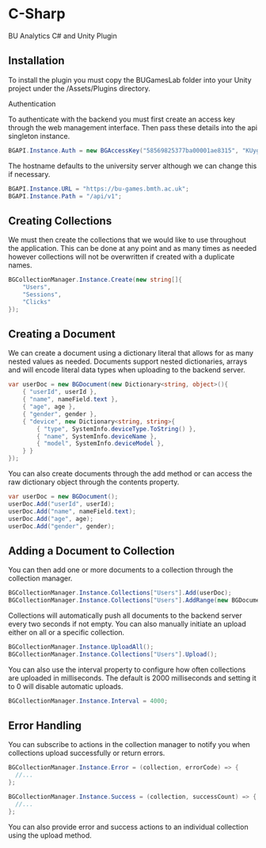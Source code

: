 # C-Sharp
BU Analytics C# and Unity Plugin

## Installation

To install the plugin you must copy the BUGamesLab folder into your Unity project under the /Assets/Plugins directory.

Authentication

To authenticate with the backend you must first create an access key through the web management interface. Then pass these details into the api singleton instance.

```cs
BGAPI.Instance.Auth = new BGAccessKey("58569825377ba00001ae8315", "KUygr6bgxhEtsSQ1RJYla2UCtiEE8R");
```

The hostname defaults to the university server although we can change this if necessary.

```cs
BGAPI.Instance.URL = "https://bu-games.bmth.ac.uk";
BGAPI.Instance.Path = "/api/v1";
```

## Creating Collections

We must then create the collections that we would like to use throughout the application. This can be done at any point and as many times as needed however collections will not be overwritten if created with a duplicate names.

```cs
BGCollectionManager.Instance.Create(new string[]{
    "Users",
    "Sessions",
    "Clicks"
});
```

## Creating a Document

We can create a document using a dictionary literal that allows for as many nested values as needed. Documents support nested dictionaries, arrays and will encode literal data types when uploading to the backend server.

```cs
var userDoc = new BGDocument(new Dictionary<string, object>(){
    { "userId", userId },
    { "name", nameField.text },
    { "age", age },
    { "gender", gender },
    { "device", new Dictionary<string, string>{
        { "type", SystemInfo.deviceType.ToString() },
        { "name", SystemInfo.deviceName },
        { "model", SystemInfo.deviceModel },
    } }
});
```

You can also create documents through the add method or can access the raw dictionary object through the contents property.

```cs
var userDoc = new BGDocument();
userDoc.Add("userId", userId);
userDoc.Add("name", nameField.text);
userDoc.Add("age", age);
userDoc.Add("gender", gender);
```

## Adding a Document to Collection

You can then add one or more documents to a collection through the collection manager.

```cs
BGCollectionManager.Instance.Collections["Users"].Add(userDoc);
BGCollectionManager.Instance.Collections["Users"].AddRange(new BGDocument[]{ userDoc1, userDoc2, userDoc3 });
```

Collections will automatically push all documents to the backend server every two seconds if not empty. You can also manually initiate an upload either on all or a specific collection.

```cs
BGCollectionManager.Instance.UploadAll();
BGCollectionManager.Instance.Collections["Users"].Upload();
```

You can also use the interval property to configure how often collections are uploaded in milliseconds. The default is 2000 milliseconds and setting it to 0 will disable automatic uploads.

```cs
BGCollectionManager.Instance.Interval = 4000;
```

## Error Handling

You can subscribe to actions in the collection manager to notify you when collections upload successfully or return errors.

```cs
BGCollectionManager.Instance.Error = (collection, errorCode) => {
  //...
};

BGCollectionManager.Instance.Success = (collection, successCount) => {
  //...
};
```

You can also provide error and success actions to an individual collection using the upload method.